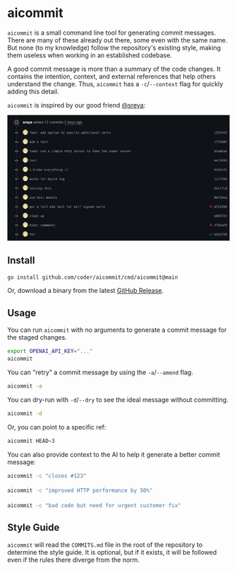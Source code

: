 # aicommit

`aicommit` is a small command line tool for generating commit messages. There
are many of these already out there, some even with the same name. But none
(to my knowledge) follow the repository's existing style, making
them useless when working in an established codebase.

A good commit message is more than a summary of the code changes. It contains
the intention, context, and external references that help others understand the
change. Thus, `aicommit` has a `-c`/`--context` flag for quickly adding
this detail.

`aicommit` is inspired by our good friend [@sreya](https://github.com/sreya):

![sreya-log](./img/sreya-log.png)


## Install

```
go install github.com/coder/aicommit/cmd/aicommit@main
```

Or, download a binary from the latest [GitHub Release](https://github.com/coder/aicommit/releases).

## Usage

You can run `aicommit` with no arguments to generate a commit message for the
staged changes.

```bash
export OPENAI_API_KEY="..."
aicommit
```

You can "retry" a commit message by using the `-a`/`--amend` flag.

```bash
aicommit -a
```

You can dry-run with `-d`/`--dry` to see the ideal message without committing.

```bash
aicommit -d
```

Or, you can point to a specific ref:

```bash
aicommit HEAD~3
```

You can also provide context to the AI to help it generate a better commit message:

```bash
aicommit -c "closes #123"

aicommit -c "improved HTTP performance by 50%"

aicommit -c "bad code but need for urgent customer fix"
```

## Style Guide

`aicommit` will read the `COMMITS.md` file in the root of the repository to
determine the style guide. It is optional, but if it exists, it will be followed
even if the rules there diverge from the norm.